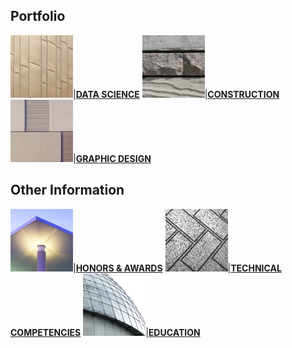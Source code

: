 ## Portfolio

<img src="images/Picture30.png?raw=true" width = "100"/>|[**DATA SCIENCE**](https://annacjacobson.github.io/data_science)
<img src="images/Picture31.png?raw=true" width = "100"/>|[**CONSTRUCTION**](https://annacjacobson.github.io/construction)
<img src="images/Picture32.png?raw=true" width = "100"/>|[**GRAPHIC DESIGN**](https://annacjacobson.github.io/design)


## Other Information

<img src="images/Picture33.png?raw=true" width = "100"/>|[**HONORS & AWARDS**](https://annacjacobson.github.io/honors_awards)
<img src="images/Picture34.png?raw=true" width = "100"/>|[**TECHNICAL COMPETENCIES**](https://annacjacobson.github.io/tech)
<img src="images/Picture35.png?raw=true" width = "100"/>|[**EDUCATION**](https://annacjacobson.github.io/education)


